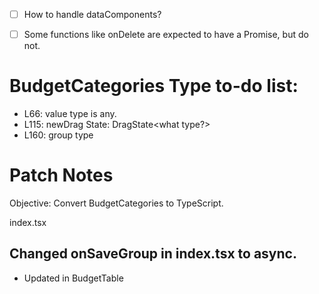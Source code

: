 - [ ] How to handle dataComponents?

- [ ] Some functions like onDelete are expected to have a Promise, but do not.

# BudgetCategories Type to-do list:
- L66: value type is any.
- L115: newDrag State: DragState<what type?>
- L160: group type


# Patch Notes
Objective: Convert BudgetCategories to TypeScript.

index.tsx
## Changed onSaveGroup in index.tsx to async.
- Updated in BudgetTable
